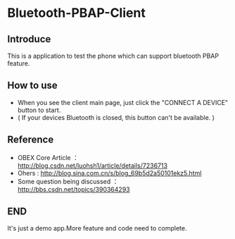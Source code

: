 # Bluetooth-PBAP-Client

## Introduce
 
 This is a application to test the phone which can support bluetooth PBAP feature.

## How to use

  * When you see the client main page, just click the "CONNECT A DEVICE" button to start.
  * ( If your devices Bluetooth is closed, this button can't be available. )

## Reference
  
  * OBEX Core Article ： http://blog.csdn.net/luohsh1/article/details/7236713
  * Ohers : http://blog.sina.com.cn/s/blog_69b5d2a50101ekz5.html
  * Some question being discussed ：http://bbs.csdn.net/topics/390364293
 
## END

 It's just a demo app.More feature and code need to complete.
